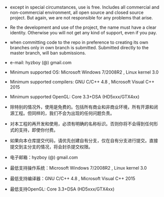 ﻿* except in special circumstances, use is free. Includes all commercial and non-commercial environment,
    all open source and closed source project. But again, we are not responsible for any problems that arise.

* Re the development and use of the project, the name must have a clear identity.
    Otherwise you will not get any kind of support, even if you pay.

* when committing code to the repo in preference to creating its own branches only in own branch is submitted.
    Submitted directly to the master branch, will ban submissions.

* e-mail: hyzboy (@) gmail.com

* Minimum supported OS: Microsoft Windows 7/2008R2 , Linux kernel 3.0
* Minimum supported compilers: GNU C/C++ 4.8 , Microsoft Visual C++ 2015
* Minimum supported OpenGL: Core 3.3+DSA (HD5xxx/GTX4xx)


* 除特别的情况外，使用是免费的。包括所有商业和非商业环境，所有开源和闭源工程。但同样的，我们不会为出现的任何问题负责。
* 对本工程的再开发和使用，必须有明确的名称标识。否则你将不会得到任何形式的支持，即使你付费。
* 如果向本仓库提交代码，请优先创建自有分支，仅在自有分支进行提交。直接提交到主分支的情况，将会封杀提交权限。
* 电子邮箱：hyzboy (@) gmail.com

* 最低支持操作系统：Microsoft Windows 7/2008R2 , Linux kernel 3.0
* 最低支持编译器：GNU C/C++ 4.8 , Microsoft Visual C++ 2015
* 最低支持OpenGL: Core 3.3+DSA (HD5xxx/GTX4xx)
